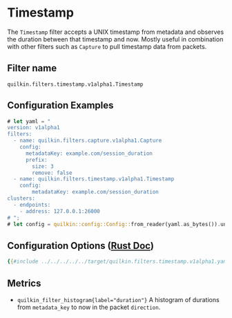# Timestamp

The `Timestamp` filter accepts a UNIX timestamp from metadata and observes the
duration between that timestamp and now. Mostly useful in combination with other
filters such as `Capture` to pull timestamp data from packets.

## Filter name
```text
quilkin.filters.timestamp.v1alpha1.Timestamp
```

## Configuration Examples
```rust
# let yaml = "
version: v1alpha1
filters:
  - name: quilkin.filters.capture.v1alpha1.Capture
    config:
      metadataKey: example.com/session_duration
      prefix:
        size: 3
        remove: false
  - name: quilkin.filters.timestamp.v1alpha1.Timestamp
    config:
        metadataKey: example.com/session_duration
clusters:
  - endpoints:
    - address: 127.0.0.1:26000
# ";
# let config = quilkin::config::Config::from_reader(yaml.as_bytes()).unwrap();
```

## Configuration Options ([Rust Doc](../../../../api/quilkin/filters/timestamp/struct.Config.html))

```yaml
{{#include ../../../../../target/quilkin.filters.timestamp.v1alpha1.yaml}}
```

## Metrics

* `quilkin_filter_histogram{label="duration"}`
  A histogram of durations from `metadata_key` to now in the packet `direction`.

